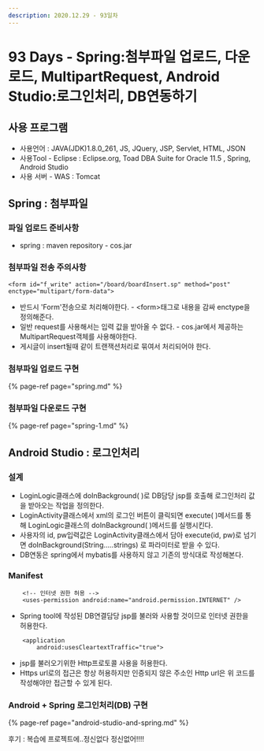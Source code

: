 ```yaml
---
description: 2020.12.29 - 93일차
---
```


# 93 Days - Spring:첨부파일 업로드, 다운로드, MultipartRequest, Android Studio:로그인처리, DB연동하기

## 사용 프로그램

* 사용언어 : JAVA\(JDK\)1.8.0\_261, JS, JQuery, JSP, Servlet, HTML, JSON
* 사용Tool  - Eclipse : Eclipse.org, Toad DBA Suite for Oracle 11.5 , Spring, Android Studio
* 사용 서버 - WAS : Tomcat

## Spring : 첨부파일

### 파일 업로드 준비사항

* spring : maven repository - cos.jar

### 첨부파일 전송 주의사항

```markup
<form id="f_write" action="/board/boardInsert.sp" method="post" enctype="multipart/form-data">
```

* 반드시 'Form'전송으로 처리해야한다. - &lt;form&gt;태그로 내용을 감싸 enctype을 정의해준다.
* 일반 request를 사용해서는 입력 값을 받아올 수 없다. - cos.jar에서 제공하는 MultipartRequest객체를 사용해야한다.
* 게시글이 insert될때 같이 트랜잭션처리로 묶여서 처리되어야 한다.

### 첨부파일 업로드 구현

{% page-ref page="spring.md" %}

### 첨부파일 다운로드 구현

{% page-ref page="spring-1.md" %}

## Android Studio : 로그인처리

### 설계

* LoginLogic클래스에 doInBackground\( \)로 DB담당 jsp를 호출해 로그인처리 값을 받아오는 작업을 정의한다.
* LoginActivity클래스에서 xml의 로그인 버튼이 클릭되면 execute\( \)메서드를 통해 LoginLogic클래스의 doInBackground\( \)메서드를 실행시킨다.
* 사용자의 id, pw입력값은 LoginActivity클래스에서 담아 execute\(id, pw\)로 넘기면 doInBackground\(String.....strings\) 로 파라미터로 받을 수 있다.
* DB연동은 spring에서 mybatis를 사용하지 않고 기존의 방식대로 작성해본다. 

### Manifest

```markup
    <!-- 인터넷 권한 허용 -->
    <uses-permission android:name="android.permission.INTERNET" />
```

* Spring tool에 작성된 DB연결담당 jsp를 불러와 사용할 것이므로 인터넷 권한을 허용한다.

```markup
    <application
        android:usesCleartextTraffic="true">
```

* jsp를 불러오기위한 Http프로토콜 사용을 허용한다.
* Https url로의 접근은 항상 허용하지만 인증되지 않은 주소인 Http url은 위 코드를 작성해야만 접근할 수 있게 된다.

### Android + Spring 로그인처리\(DB\) 구현

{% page-ref page="android-studio-and-spring.md" %}

후기 : 복습에 프로젝트에..정신없다 정신없어!!!!


